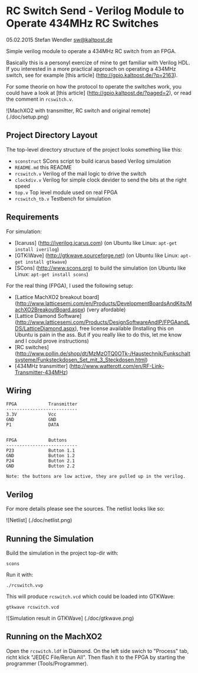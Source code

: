 RC Switch Send - Verilog Module to Operate 434MHz RC Switches
==============================================================
05.02.2015 Stefan Wendler
sw@kaltpost.de

Simple verilog module to operate a 434MHz RC switch from an FPGA. 

Basically this is a personyl exercize of mine to get familiar with Verilog HDL. 
If you interested in a more practical approach on operating a 434MHz switch, see
for example [this article] (http://gpio.kaltpost.de/?p=2163). 
 
For some theorie on how the protocol to operate the switches work, you could 
have a look at [this article] (http://gpio.kaltpost.de/?paged=2), or read
the comment in `rcswitch.v`.

![MachXO2 with transmitter, RC switch and original remote] (./doc/setup.png)

Project Directory Layout
------------------------

The top-level directory structure of the project looks something like this:

* `sconstruct` 		SCons script to build icarus based Verilog simulation	
* `README.md`		this README
* `rcswitch.v`		Verilog of the mail logic to drive the switch
* `clockdiv.v`		Verilog for simple clock devider to send the bits at the right speed
* `top.v`			Top level module used on real FPGA
* `rcswitch_tb.v`	Testbench for simulation	


Requirements
------------

For simulation:

* [Icaruss] (http://iverilog.icarus.com) (on Ubuntu like Linux: `apt-get install iverilog`)
* [GTKiWave] (http://gtkwave.sourceforge.net) (on Ubuntu like Linux: `apt-get install gtkwave`)
* [SCons] (http://www.scons.org) to build the simulation (on Ubuntu like Linux: `apt-get install scons`)

For the real thing (FPGA), I used the following setup:

* [Lattice MachXO2 breakout board] (http://www.latticesemi.com/en/Products/DevelopmentBoardsAndKits/MachXO2BreakoutBoard.aspx) (very afordable)
* [Lattice Diamond Software] (http://www.latticesemi.com/Products/DesignSoftwareAndIP/FPGAandLDS/LatticeDiamond.aspx), free license available (Installing this on Ubuntu is pain in the ass. But if you really like to do this, let me know and I could prove instructions)
* [RC switches] (http://www.pollin.de/shop/dt/MzMzOTQ0OTk-/Haustechnik/Funkschaltsysteme/Funksteckdosen_Set_mit_3_Steckdosen.html)
* [434MHz transmitter] (http://www.watterott.com/en/RF-Link-Transmitter-434MHz)


Wiring
------

	FPGA			Transmitter
	---------------------------
	3.3V			Vcc
	GND				GND
	P1				DATA


	FPGA			Buttons
	---------------------------
	P23				Button 1.1
	GND				Button 1.2
	P24				Button 2.1
	GND				Button 2.2
				
	Note: the buttons are low active, they are pulled up in the verilog.


Verilog
-------

For more details please see the sources. The netlist looks like so:

![Netlist] (./doc/netlist.png)


Running the Simulation
----------------------

Build the simulation in the project top-dir with:

	scons

Run it with:

	./rcswitch.vvp

This will produce `rcswitch.vcd` which could be loaded into GTKWave:

	gtkwave rcswitch.vcd

![Simulation result in GTKWave] (./doc/gtkwave.png)


Running on the MachXO2
----------------------

Open the `rcswitch.ldf` in Diamond. On the left side swich to "Process" tab, richt klick "JEDEC File/Rerun All". 
Then flash it to the FPGA by starting the programmer (Tools/Programmer).
